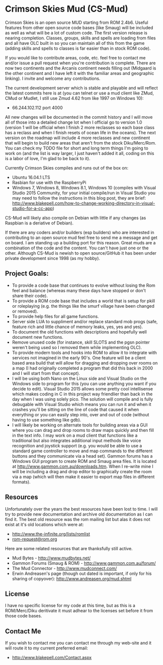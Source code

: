 Crimson Skies Mud (CS-Mud)
==========================

Crimson Skies is an open source MUD starting from ROM 2.4b6.  Useful features from other open source code bases
(like Smaug) will be included as well as what will be a lot of custom code.  The first version release is nearing
completion.  Classes, groups, skills and spells are loading from files and all have OLC built in so you can maintain
all of this from the game (adding skills and spells to classes is far easier than in stock ROM code).  

If you would like to contribute areas, code, etc. feel free to contact me and/or issue a pull request when you're
contribution is complete.  There are now two continents and the Arcanis continent needs filling out (Midgaard is
the other continent and I have left it with the familiar areas and geographic linking).  I invite and welcome
any contributions.

The current development server which is stable and playable and will reflect the latest commits here is at (you can 
telnet or use a mud client like ZMud, CMud or Mudlet, I still use Zmud 4.62 from like 1997 on Windows 10):

  - 66.244.102.112 port 4000

All new changes will be documented in the commit history and I will move all of those into a detailed change lot when I
official go to version 1.0 (version 1 will be official when I finish 2 more reclasses so each base class has a reclass
and when I finish resets of ocean life in the oceans).  The next version on the roadmap will include 4 more reclasses 
and new continent that will begin to build new areas that aren't from the stock Diku/Merc/Rom.  You can check my TODO
file for short and long term things I'm going to work on (and the list is way larger, I just haven't added it all, 
coding on this is a labor of love, I'm glad to be back to it).

Currently Crimson Skies compiles and runs out of the box on:

  - Ubuntu 16.04.1 LTS
  - Rasbian for use with the RaspberryPi
  - Windows 7, Windows 8, Windows 8.1, Windows 10 (compiles with Visual Studio 2015 Community, for your initial 
    compile/run in Visual Studio you may need to follow the instructions in this blog post, 
    they are brief: http://www.blakepell.com/how-to-change-working-directory-in-visual-studio-for-a-cc-app)

CS-Mud will likely also compile on Debian with little if any changes (as Raspbian is a deriative of Debian).

If there are any coders and/or builders (esp builders) who are interested in contributing to an open source mud feel
free to send me a message and get on board.  I am standing up a building port for this reason.  Great muds are a 
combination of the code and the content.  You can't have just one or the other.  Although CS-Mud is newish to
open source/GitHub it has been under private development since 1998 (as my hobby).

## Project Goals:

  - To provide a code base that continues to evolve without losing the Rom feel and balance (whereas many these days 
    have stopped or don't share their code).
  - To provide a ROM code base that includes a world that is setup for pkill or roleplaying (e.g. the things like the
    smurf village have been changed or removed).
  - To provide help files for all game functions.
  - Server side LUA to suppliment and/or replace standard mob progs (safe, feature rich and little
    chance of memory leaks, yes, yes and yes).
  - To document the old functions with descriptions and hopefully well document new functions.
  - Remove unused code (for instance, skill SLOTS and the pgsn pointer weren't being used so I
    removed them while implementing OLC).
  - To provide modern tools and hooks into ROM to allow it to integrate with services
    not imagined in the early 90's.  One feature will be a client based area build that
    will allow for dragging and dropping over rooms on a map (I had originally completed
    a program that did this back in 2000 and I will start from that concept).
  - I will be using both Nano on the Linux side and Visual Studio on the Windows side to
    program for this (you can use anything you want if you decide to edit).  Visual Studio 2015 
    allows some pretty cool intellisense which makes coding in C in this project way friendlier
    than back in the day when I was using solely pico.  The solution will compile and is fully
    debugable with Visual Studio which means you can run it and when it crashes you'll be sitting
    on the line of code that caused it when everything or you can easily step into, over and out
    of code (without having to use something like gdb).  
  - I will likely be working on alternate tools for building areas via a GUI where you can
    drag and drop rooms to draw maps quickly and then fill in the text info.  I may work on
    a mud client that functions like a traditional but also integrates additional input methods
    like voice recognition and joystick support (e.g. you would be able to use a standard game
    controller to move and map commands to the different buttons and they communicate via a head
    set).  Gammon forums has a Windows GUI program to create ROM and Smaug area files.  It is located at
    http://www.gammon.com.au/downloads.htm.  When I re-write mine I will be including a drag and drop editor
    to graphically create the room via a map (which will then make it easier to export map files in different
    formats).

## Resources

Unfortunately over the years the best resources have been lost to time.  I will try to
provide new documentation and archive old documentation as I can find it.  The best 
old resource was the rom mailing list but alas it does not exist at it's old locations
which were at:

  - http://www.the-infinite.org/lists/romlist
  - rom-request@rom.org

Here are some related resources that are thanksfully still active.

  - Mud Bytes - http://www.mudbytes.net/
  - Gammon Forums (Smaug & ROM) - http://www.gammon.com.au/forum/
  - The Mud Connector - http://www.mudconnect.com/
  - Erwin Andreasen's page (though out dated is important, if only for his sharing of copyover): http://www.andreasen.org/mud.shtml

## License 

I have no specific license for my code at this time, but as this is a ROM/Merc/Diku deritivate it must 
adhear to the licenses set before it from those code bases.  

## Contact Me

If you wish to contact me you can contact me through my web-site and it will route it to
my current preferred email:

 - http://www.blakepell.com/Contact.aspx
